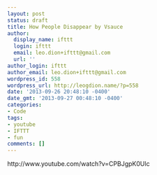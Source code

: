 ```yaml
---
layout: post
status: draft
title: How People Disappear by Vsauce
author:
  display_name: ifttt
  login: ifttt
  email: leo.dion+ifttt@gmail.com
  url: ''
author_login: ifttt
author_email: leo.dion+ifttt@gmail.com
wordpress_id: 558
wordpress_url: http://leogdion.name/?p=558
date: '2013-09-26 20:48:10 -0400'
date_gmt: '2013-09-27 00:48:10 -0400'
categories:
- Code
tags:
- youtube
- IFTTT
- fun
comments: []
---
```

<p>http:&#47;&#47;www.youtube.com&#47;watch?v=CPBJgpK0Ulc</p>
